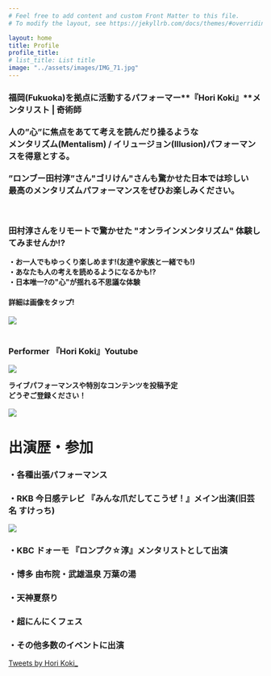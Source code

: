 ```yaml
---
# Feel free to add content and custom Front Matter to this file.
# To modify the layout, see https://jekyllrb.com/docs/themes/#overriding-theme-defaults

layout: home
title: Profile
profile_title: 
# list_title: List title
image: "../assets/images/IMG_71.jpg"
---
```

### 福岡(Fukuoka)を拠点に活動するパフォーマー**『Hori Koki』**メンタリスト | 奇術師 <br><br>人の”**心**”に焦点をあてて考えを読んだり操るような<br>メンタリズム(Mentalism) / イリュージョン(Illusion)パフォーマンスを得意とする。<br><br>”ロンブー田村淳”さん"ゴリけん"さんも驚かせた日本では珍しい<br>最高のメンタリズムパフォーマンスをぜひお楽しみください。

<br>

### **田村淳さんをリモートで驚かせた "オンラインメンタリズム" 体験してみませんか!?**<br>

**・お一人でもゆっくり楽しめます!(友達や家族と一緒でも!)**<br>
**・あなたも人の考えを読めるようになるかも!?**<br>
**・日本唯一?の"心"が揺れる不思議な体験**
#### 詳細は画像をタップ!<br>
<a href="https://form.run/@MentalismSession" target="_blank"><img class="OnlineMentalism" src="../assets/images/OnlineMentalism.png"></a>
<br><br>

### **Performer 『Hori Koki』Youtube**<br>
<a href="https://www.youtube.com/channel/UCorrq0nmicDmOTEV7j1qfTA?sub_confirmation=1" target="_blank"><img class="Youtube-img" src="../assets/images/yt_logo_rgb_dark.png"></a>

**ライブパフォーマンスや特別なコンテンツを投稿予定**<br>
**どうぞご登録ください！**<br>
<br>
<img class="Profile-img" src="../assets/images/IMG_71.jpg">
<br>

# 出演歴・参加
### ・各種出張パフォーマンス
### ・RKB 今日感テレビ 『みんな爪だしてこうぜ！』メイン出演(旧芸名 すけっち)
<img class="RKB-img" src="../images/rkb.jpeg"><br>

### ・KBC ドォーモ 『ロンプク☆淳』メンタリストとして出演

### ・博多 由布院・武雄温泉 万葉の湯
### ・天神夏祭り
### ・超にんにくフェス
### ・その他多数のイベントに出演

<a class="twitter-timeline" data-width="500" data-height="600" data-theme="dark" data-chrome="noheader" href="https://twitter.com/HoriKoki_">Tweets by Hori Koki_</a> <script async src="https://platform.twitter.com/widgets.js" charset="utf-8"></script>
